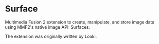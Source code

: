 Surface
=======

Multimedia Fusion 2 extension to create, manipulate, and store image data using MMF2's native image API: Surfaces.

The extension was originally written by Looki.
